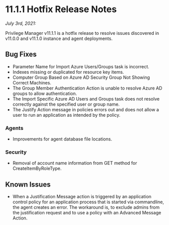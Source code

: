[title]: # (11.1.1 Release)
[tags]: # (on-premises,cloud)
[priority]: # (30090)
# 11.1.1 Hotfix Release Notes

_July 3rd, 2021:_

Privilege Manager v11.1.1 is a hotfix release to resolve issues discovered in v11.0.0 and v11.1.0 instance and agent deployments.

## Bug Fixes

* Parameter Name for Import Azure Users/Groups task is incorrect.
* Indexes missing or duplicated for resource key items.
* Computer Group Based on Azure AD Security Group Not Showing Correct Machines.
* The Group Member Authentication Action is unable to resolve Azure AD groups to allow authentication.
* The Import Specific Azure AD Users and Groups task does not resolve correctly against the specified user or group name.
* The Justify Action message in policies errors out and does not allow a user to run an application as intended by the policy.

### Agents

* Improvements for agent database file locations.

### Security

* Removal of account name information from GET method for CreateItemByRoleType.

## Known Issues

* When a Justification Message action is triggered by an application control policy for an application  process that is started via commandline, the agent creates an error. The workaround is, to exclude admins from the justification request and to use a policy with an Advanced Message Action.
